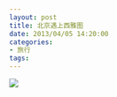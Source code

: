 ```yaml
---
layout: post
title: 北京遇上西雅图
date: 2013/04/05 14:20:00
categories: 
- 旅行
tags: 
---
```


![](http://pics.naaln.com/blog/2019-01-14-091657.jpg)
